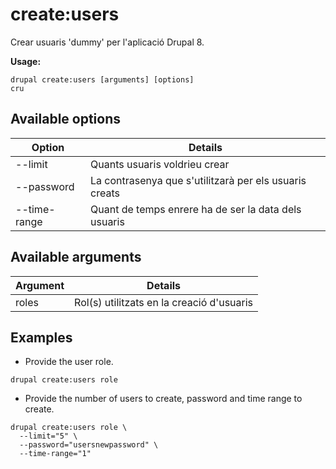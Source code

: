 # create:users
Crear usuaris 'dummy' per l'aplicació Drupal 8.

**Usage:**
```
drupal create:users [arguments] [options]
cru
```

## Available options
Option | Details
-------|-------------
--limit | Quants usuaris voldrieu crear
--password | La contrasenya que s'utilitzarà per els usuaris creats
--time-range | Quant de temps enrere ha de ser la data dels usuaris

## Available arguments
Argument | Details
---------|-------------
roles | Rol(s) utilitzats en la creació d'usuaris

## Examples
* Provide the user role.
```
drupal create:users role
```
* Provide the number of users to create, password and time range to create.
```
drupal create:users role \
  --limit="5" \
  --password="usersnewpassword" \
  --time-range="1"
```
